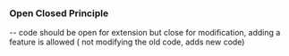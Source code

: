 ### Open Closed Principle

-- code should be open for extension but close for modification, adding a feature is allowed ( not modifying the old code, adds new code)